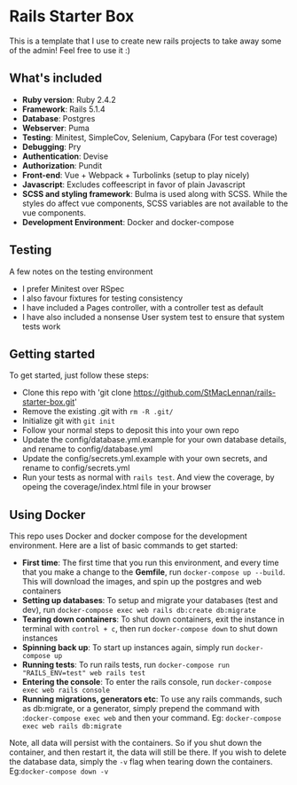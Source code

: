 # Rails Starter Box

This is a template that I use to create new rails projects to take away some of the admin! Feel free to use it :)

## What's included
- **Ruby version**: Ruby 2.4.2
- **Framework**: Rails 5.1.4
- **Database**: Postgres
- **Webserver**: Puma
- **Testing**: Minitest, SimpleCov, Selenium, Capybara (For test coverage)
- **Debugging**: Pry
- **Authentication**: Devise
- **Authorization**: Pundit
- **Front-end**: Vue + Webpack + Turbolinks (setup to play nicely)
- **Javascript**: Excludes coffeescript in favor of plain Javascript
- **SCSS and styling framework**: Bulma is used along with SCSS. While the styles do affect vue components, SCSS variables are not available to the vue components.
- **Development Environment**: Docker and docker-compose

## Testing
A few notes on the testing environment
- I prefer Minitest over RSpec
- I also favour fixtures for testing consistency
- I have included a Pages controller, with a controller test as default
- I have also included a nonsense User system test to ensure that system tests work

## Getting started
To get started, just follow these steps:
- Clone this repo with 'git clone https://github.com/StMacLennan/rails-starter-box.git'
- Remove the existing .git with `rm -R .git/`
- Initialize git with `git init`
- Follow your normal steps to deposit this into your own repo
- Update the config/database.yml.example for your own database details, and rename to config/database.yml
- Update the config/secrets.yml.example with your own secrets, and rename to config/secrets.yml
- Run your tests as normal with `rails test`. And view the coverage, by opeing the coverage/index.html file in your browser

## Using Docker
This repo uses Docker and docker compose for the development environment. Here are a list of basic commands to get started:
- **First time**: The first time that you run this environment, and every time that you make a change to the **Gemfile**, run `docker-compose up --build`. This will download the images, and spin up the postgres and web containers
- **Setting up databases**: To setup and migrate your databases (test and dev), run `docker-compose exec web rails db:create db:migrate`
- **Tearing down containers**: To shut down containers, exit the instance in terminal with `control + c`, then run `docker-compose down` to shut down instances
- **Spinning back up**: To start up instances again, simply run `docker-compose up`
- **Running tests**: To run rails tests, run `docker-compose run "RAILS_ENV=test" web rails test`
- **Entering the console**: To enter the rails console, run `docker-compose exec web rails console`
- **Running migrations, generators etc**: To use any rails commands, such as db:migrate, or a generator, simply prepend the command with :`docker-compose exec web` and then your command. Eg: `docker-compose exec web rails db:migrate`

Note, all data will persist with the containers. So if you shut down the container, and then restart it, the data will still be there. If you wish to delete the database data, simply the `-v` flag when tearing down the containers. Eg:`docker-compose down -v`
